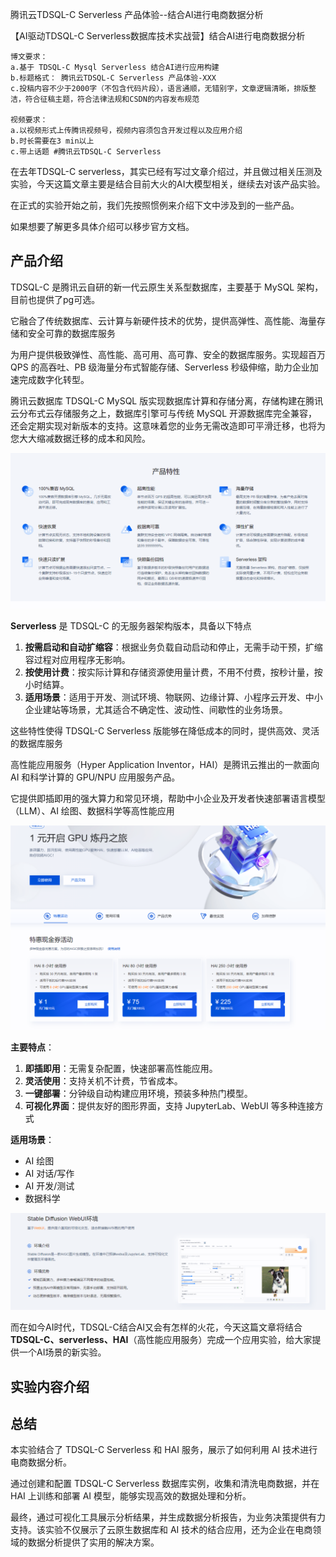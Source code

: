 腾讯云TDSQL-C Serverless 产品体验--结合AI进行电商数据分析

【AI驱动TDSQL-C Serverless数据库技术实战营】结合AI进行电商数据分析

```
博文要求：
a.基于 TDSQL-C Mysql Serverless 结合AI进行应用构建
b.标题格式： 腾讯云TDSQL-C Serverless 产品体验-XXX
c.投稿内容不少于2000字（不包含代码片段），语言通顺，无错别字，文章逻辑清晰，排版整洁，符合征稿主题，符合法律法规和CSDN的内容发布规范

视频要求：
a.以视频形式上传腾讯视频号，视频内容须包含开发过程以及应用介绍
b.时长需要在3 min以上
c.带上话题 #腾讯云TDSQL-C Serverless 

```

在去年TDSQL-C serverless，其实已经有写过文章介绍过，并且做过相关压测及实验，今天这篇文章主要是结合目前大火的AI大模型相关，继续去对该产品实验。

在正式的实验开始之前，我们先按照惯例来介绍下文中涉及到的一些产品。

如果想要了解更多具体介绍可以移步官方文档。

## 产品介绍

TDSQL-C 是腾讯云自研的新一代云原生关系型数据库，主要基于 MySQL 架构，目前也提供了pg可选。

它融合了传统数据库、云计算与新硬件技术的优势，提供高弹性、高性能、海量存储和安全可靠的数据库服务

为用户提供极致弹性、高性能、高可用、高可靠、安全的数据库服务。实现超百万 QPS 的高吞吐、PB 级海量分布式智能存储、Serverless 秒级伸缩，助力企业加速完成数字化转型。

腾讯云数据库 TDSQL-C MySQL 版实现数据库计算和存储分离，存储构建在腾讯云分布式云存储服务之上，数据库引擎可与传统 MySQL 开源数据库完全兼容，还会定期实现对新版本的支持。这意味着您的业务无需改造即可平滑迁移，也将为您大大缩减数据迁移的成本和风险。

![](image.png)

**Serverless** 是 TDSQL-C 的无服务器架构版本，具备以下特点

1. **按需启动和自动扩缩容**：根据业务负载自动启动和停止，无需手动干预，扩缩容过程对应用程序无影响。
2. **按使用计费**：按实际计算和存储资源使用量计费，不用不付费，按秒计量，按小时结算。
3. **适用场景**：适用于开发、测试环境、物联网、边缘计算、小程序云开发、中小企业建站等场景，尤其适合不确定性、波动性、间歇性的业务场景。

这些特性使得 TDSQL-C Serverless 版能够在降低成本的同时，提供高效、灵活的数据库服务

高性能应用服务（Hyper Application Inventor，HAI）是腾讯云推出的一款面向 AI 和科学计算的 GPU/NPU 应用服务产品。

它提供即插即用的强大算力和常见环境，帮助中小企业及开发者快速部署语言模型（LLM）、AI 绘图、数据科学等高性能应用

![](image-1.png)

**主要特点**：
1. **即插即用**：无需复杂配置，快速部署高性能应用。
2. **灵活使用**：支持关机不计费，节省成本。
3. **一键部署**：分钟级自动构建应用环境，预装多种热门模型。
4. **可视化界面**：提供友好的图形界面，支持 JupyterLab、WebUI 等多种连接方式

**适用场景**：
- AI 绘图
- AI 对话/写作
- AI 开发/测试
- 数据科学
  
![](image-2.png)


而在如今AI时代，TDSQL-C结合AI又会有怎样的火花，今天这篇文章将结合**TDSQL-C、serverless、HAI**（高性能应用服务）完成一个应用实验，给大家提供一个AI场景的新实验。


## 实验内容介绍


## 总结

本实验结合了 TDSQL-C Serverless 和 HAI 服务，展示了如何利用 AI 技术进行电商数据分析。

通过创建和配置 TDSQL-C Serverless 数据库实例，收集和清洗电商数据，并在 HAI 上训练和部署 AI 模型，能够实现高效的数据处理和分析。

最终，通过可视化工具展示分析结果，并生成数据分析报告，为业务决策提供有力支持。该实验不仅展示了云原生数据库和 AI 技术的结合应用，还为企业在电商领域的数据分析提供了实用的解决方案。
